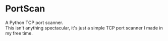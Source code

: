# PortScan
A Python TCP port scanner.<br>
This isn't anything spectacular, it's just a simple TCP port scanner I made in my free time.
